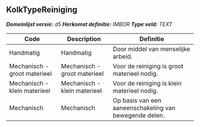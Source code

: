 ﻿## KolkTypeReiniging

*__Domeinlijst versie:__ d5*
*__Herkomst definitie:__ IMBOR*
*__Type veld:__ TEXT*

|__Code__ |__Description__ |__Definitie__	|
|	---	|	---	|   ---	| 
| Handmatig | Handmatig | Door middel van menselijke arbeid. |
| Mechanisch - groot materieel | Mechanisch - groot materieel | Voor de reiniging is groot materieel nodig. |
| Mechanisch - klein materieel | Mechanisch - klein materieel | Voor de reiniging is klein materieel nodig. |
| Mechanisch | Mechanisch | Op basis van een aaneenschakeling van bewegende delen. |
